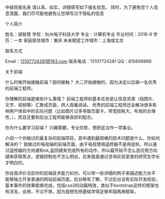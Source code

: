 中级班报名表
请认真、如实、详细填写如下报名信息。 同时，为了避免您个人信息泄露，我们尽可能地避免让您填写过于隐私的信息

个人简介

姓名：胡智慧 
学校：杭州电子科技大学 
专业：计算机专业 
毕业时间：2016-6 
学历：一本 
家庭居住城市：重庆 
未来期望工作城市：上海或北京 

联系方式 

Email：13107724281@163.com 
联系电话：13107724281 
QQ：815606989 

关于前端 

什么时候开始接触前端？因何接触？ 
大二开始接触的，因为决定以后做一名优秀的前端工程师。

你理解的前端是做些什么事情？ 
前端工程师的基本任务是让信息资源（指图片、文字、视频等）汇聚成页面，供人观看阅读。
优秀的前端工程师还会解决很多影响用户体验中的实际问题（比如图片过多导致页面卡，带宽损耗大，布局的合理性，），而且还要和后台工程师能够良好的配合。

你为什么要学习前端？ 
兴趣需要，专业优势，想把这当作一项事业。

介绍一个你做过的最复杂的前端项目，其中遇到最困难的技术问题是什么，你如何解决的？ 
我做过的电视端的前端页面，由于电视使用遥控器不是用鼠标，所以通过遥控器的方向键和ok,返回键来完成所有的动作，所以最开始不怎么适应用方向键来获取焦点，逻辑控制也不怎么明白，后来我是通过咨询实验室里的研究生学长才明白的。

你自我评价当前你的前端技术能力如何，可以举一些详细的例子来描述能力水平 
能够独立开发普通的网站前端页面，后台略有了解，不过后台没有实际开发经验，基本事件的效果能够完成，包括css3的动画特效，类似于bootstrap这样的框架也有涉及，会用，不过不熟，因为我想先把基础学得足够牢固再用框架。
